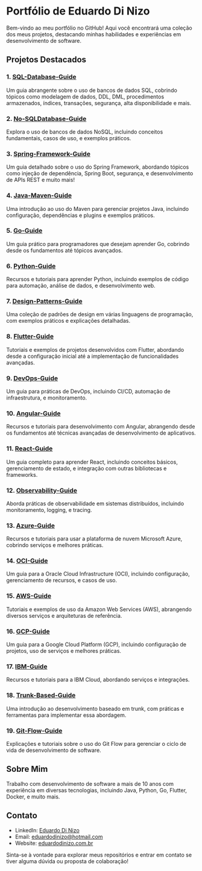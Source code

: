 # Portfólio de Eduardo Di Nizo

Bem-vindo ao meu portfólio no GitHub! Aqui você encontrará uma coleção dos meus projetos, destacando minhas habilidades e experiências em desenvolvimento de software.

## Projetos Destacados

### 1. [SQL-Database-Guide](https://github.com/seu-usuario/SQL-Database-Guide)
Um guia abrangente sobre o uso de bancos de dados SQL, cobrindo tópicos como modelagem de dados, DDL, DML, procedimentos armazenados, índices, transações, segurança, alta disponibilidade e mais.

### 2. [No-SQLDatabase-Guide](https://github.com/seu-usuario/No-SQLDatabase-Guide)
Explora o uso de bancos de dados NoSQL, incluindo conceitos fundamentais, casos de uso, e exemplos práticos.

### 3. [Spring-Framework-Guide](https://github.com/seu-usuario/Spring-Framework-Guide)
Um guia detalhado sobre o uso do Spring Framework, abordando tópicos como injeção de dependência, Spring Boot, segurança, e desenvolvimento de APIs REST e muito mais!

### 4. [Java-Maven-Guide](https://github.com/seu-usuario/Java-Maven-Guide)
Uma introdução ao uso do Maven para gerenciar projetos Java, incluindo configuração, dependências e plugins e exemplos práticos.

### 5. [Go-Guide](https://github.com/seu-usuario/Go-Guide)
Um guia prático para programadores que desejam aprender Go, cobrindo desde os fundamentos até tópicos avançados.

### 6. [Python-Guide](https://github.com/seu-usuario/Python-Guide)
Recursos e tutoriais para aprender Python, incluindo exemplos de código para automação, análise de dados, e desenvolvimento web.

### 7. [Design-Patterns-Guide](https://github.com/seu-usuario/Design-Patterns-Guide)
Uma coleção de padrões de design em várias linguagens de programação, com exemplos práticos e explicações detalhadas.

### 8. [Flutter-Guide](https://github.com/seu-usuario/Flutter-Guide)
Tutoriais e exemplos de projetos desenvolvidos com Flutter, abordando desde a configuração inicial até a implementação de funcionalidades avançadas.

### 9. [DevOps-Guide](https://github.com/seu-usuario/DevOps-Guide)
Um guia para práticas de DevOps, incluindo CI/CD, automação de infraestrutura, e monitoramento.

### 10. [Angular-Guide](https://github.com/seu-usuario/Angular-Guide)
Recursos e tutoriais para desenvolvimento com Angular, abrangendo desde os fundamentos até técnicas avançadas de desenvolvimento de aplicativos.

### 11. [React-Guide](https://github.com/seu-usuario/React-Guide)
Um guia completo para aprender React, incluindo conceitos básicos, gerenciamento de estado, e integração com outras bibliotecas e frameworks.

### 12. [Observability-Guide](https://github.com/seu-usuario/Observability-Guide)
Aborda práticas de observabilidade em sistemas distribuídos, incluindo monitoramento, logging, e tracing.

### 13. [Azure-Guide](https://github.com/seu-usuario/Azure-Guide)
Recursos e tutoriais para usar a plataforma de nuvem Microsoft Azure, cobrindo serviços e melhores práticas.

### 14. [OCI-Guide](https://github.com/seu-usuario/OCI-Guide)
Um guia para a Oracle Cloud Infrastructure (OCI), incluindo configuração, gerenciamento de recursos, e casos de uso.

### 15. [AWS-Guide](https://github.com/seu-usuario/AWS-Guide)
Tutoriais e exemplos de uso da Amazon Web Services (AWS), abrangendo diversos serviços e arquiteturas de referência.

### 16. [GCP-Guide](https://github.com/seu-usuario/GCP-Guide)
Um guia para a Google Cloud Platform (GCP), incluindo configuração de projetos, uso de serviços e melhores práticas.

### 17. [IBM-Guide](https://github.com/seu-usuario/IBM-Guide)
Recursos e tutoriais para a IBM Cloud, abordando serviços e integrações.

### 18. [Trunk-Based-Guide](https://github.com/seu-usuario/Trunk-Based-Guide)
Uma introdução ao desenvolvimento baseado em trunk, com práticas e ferramentas para implementar essa abordagem.

### 19. [Git-Flow-Guide](https://github.com/seu-usuario/Git-Flow-Guide)
Explicações e tutoriais sobre o uso do Git Flow para gerenciar o ciclo de vida de desenvolvimento de software.

## Sobre Mim

Trabalho com desenvolvimento de software a mais de 10 anos com experiência em diversas tecnologias, incluindo Java, Python, Go, Flutter, Docker, e muito mais.

## Contato

- LinkedIn: [Eduardo Di Nizo](https://www.linkedin.com/in/eduardo-di-nizo)
- Email: [eduardodinizo@hotmail.com](mailto:eduardodinizo@hotmail.com)
- Website: [eduardodinizo.com.br](http://eduardodinizo.com.br)

Sinta-se à vontade para explorar meus repositórios e entrar em contato se tiver alguma dúvida ou proposta de colaboração!
